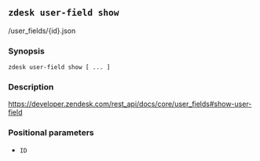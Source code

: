 ## `zdesk user-field show`

/user_fields/{id}.json

### Synopsis

    zdesk user-field show [ ... ]

### Description

https://developer.zendesk.com/rest_api/docs/core/user_fields#show-user-field

### Positional parameters

* `ID`

